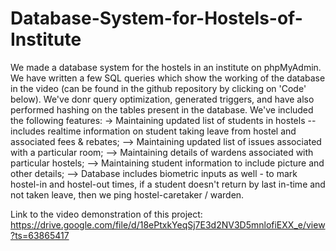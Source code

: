 # Database-System-for-Hostels-of-Institute

We made a database system for the hostels in an institute on phpMyAdmin. We have written a few SQL queries which show the working of the database in the video (can be found in the github repository by clicking on 'Code' below). We've donr query optimization, generated triggers, and have also performed hashing on the tables present in the database. We've included the following features: -> Maintaining updated list of students in hostels -- includes realtime information on student taking leave from hostel and associated fees & rebates; --> Maintaining updated list of issues associated with a particular room; --> Maintaining details of wardens associated with particular hostels; --> Maintaining student information to include picture and other details; --> Database includes biometric inputs as well - to mark hostel-in and hostel-out times, if a student doesn't return by last in-time and not taken leave, then we ping hostel-caretaker / warden.

Link to the video demonstration of this project: https://drive.google.com/file/d/18ePtxkYeqSj7E3d2NV3D5mnlofiEXX_e/view?ts=63865417

